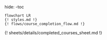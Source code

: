 hide:
    -toc

```mermaid
flowchart LR
{! styles.md !}
{! flows/course_completion_flow.md !}
```
{! sheets/details/completed_courses_sheet.md !}